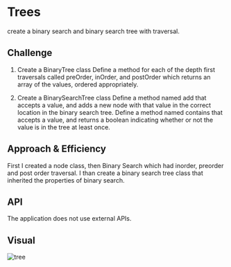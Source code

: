 # Trees
create a binary search and binary search tree with traversal. 

## Challenge

1. Create a BinaryTree class
Define a method for each of the depth first traversals called preOrder, inOrder, and postOrder which returns an array of the values, ordered appropriately.

2. Create a BinarySearchTree class
Define a method named add that accepts a value, and adds a new node with that value in the correct location in the binary search tree.
Define a method named contains that accepts a value, and returns a boolean indicating whether or not the value is in the tree at least once.



## Approach & Efficiency
First I created a node class, then Binary Search which had inorder, preorder and post order traversal. 
I than create a binary search tree class that inherited the properties of binary search. 

## API
The application does not use external APIs.

## Visual
![tree](program.jpg)
